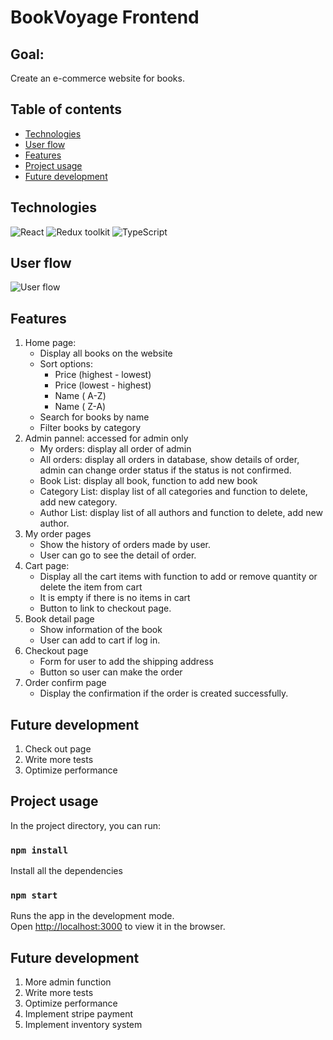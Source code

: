 
# BookVoyage Frontend

## Goal: 

Create an e-commerce website for books.

## Table of contents

- [Technologies](#technologies)
- [User flow](#user-flow)
- [Features](#features)
- [Project usage](#project-usage) 
- [Future development](#future-development)


## Technologies
![React](https://img.shields.io/badge/React-v.18-blue)
![Redux toolkit](https://img.shields.io/badge/RTK-v.1-purple)
![TypeScript](https://img.shields.io/badge/TypeScript-v.4-green)

## User flow
![User flow](https://github.com/chinguyen202/BookVoyage-Frontend/assets/58989517/41935738-96d3-414b-8406-bf49aee414e9)


## Features

1. Home page:
   - Display all books on the website 
   - Sort options:
     - Price (highest - lowest)
     - Price (lowest - highest)
     - Name ( A-Z)
     - Name ( Z-A)
   - Search for books by name
   - Filter books by category
2. Admin pannel: accessed for admin only
   -  My orders: display all order of admin
   -  All orders: display all orders in database, show details of order, admin can change order status if the status is not confirmed.
   -  Book List: display all book, function to add new book
   -  Category List: display list of all categories and function to delete, add new category.
   - Author List: display list of all authors and function to delete, add new author.
3. My order pages
   - Show the history of orders made by user.
   - User can go to see the detail of order.
4. Cart page:
   - Display all the cart items with function to add or remove quantity or delete the item from cart
   - It is empty if there is no items in cart
   - Button to link to checkout page.
5. Book detail page
   - Show information of the book
   - User can add to cart if log in.
6. Checkout page
   - Form for user to add the shipping address
   - Button so user can make the order
7. Order confirm page
   - Display the confirmation if the order is created successfully.

## Future development

1. Check out page
2. Write more tests
3. Optimize performance

## Project usage 

In the project directory, you can run:

### `npm install`

Install all the dependencies

### `npm start`

Runs the app in the development mode.\
Open [http://localhost:3000](http://localhost:3000) to view it in the browser.

## Future development

1. More admin function
2. Write more tests
3. Optimize performance
4. Implement stripe payment
5. Implement inventory system
